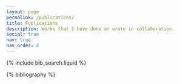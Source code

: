 ```yaml
---
layout: page
permalink: /publications/
title: Publications
description: Works that I have done or wrote in collaboration.
social: true
nav: true
nav_order: 4
---
```


<!-- _pages/publications.md -->

<!-- Bibsearch Feature -->

{% include bib_search.liquid %}

<div class="publications">

{% bibliography %}

</div>

